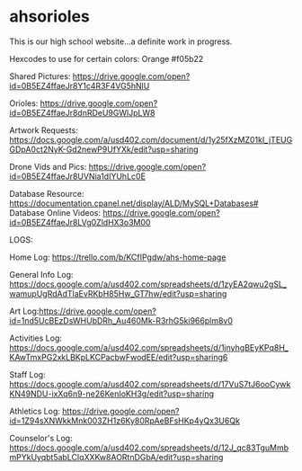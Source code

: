 # ahsorioles
This is our high school website...a definite work in progress.

Hexcodes to use for certain colors:
Orange #f05b22

Shared Pictures: https://drive.google.com/open?id=0B5EZ4ffaeJr8Y1c4R3F4VG5hNlU

Orioles: https://drive.google.com/open?id=0B5EZ4ffaeJr8dnRDeU9GWlJpLW8

Artwork Requests: https://docs.google.com/a/usd402.com/document/d/1y25fXzMZ01kI_jTEUGGDpA0ct2NyK-Gd2newP9UfYXk/edit?usp=sharing

Drone Vids and Pics: https://drive.google.com/open?id=0B5EZ4ffaeJr8UVNia1dIYUhLc0E

Database Resource: https://documentation.cpanel.net/display/ALD/MySQL+Databases#
Database Online Videos: https://drive.google.com/open?id=0B5EZ4ffaeJr8LVg0ZldHX3o3M00

LOGS:

Home Log: https://trello.com/b/KCfIPgdw/ahs-home-page

General Info Log: https://docs.google.com/a/usd402.com/spreadsheets/d/1zyEA2qwu2gSL_wamupUgRdAdTlaEvRKbH85Hw_GT7hw/edit?usp=sharing

Art Log:https://drive.google.com/open?id=1nd5UcBEzDsWHUbDRh_Au460Mk-R3rhG5ki966plm8v0 

Activities Log: https://docs.google.com/a/usd402.com/spreadsheets/d/1jnyhgBEyKPq8H_KAwTmxPG2xkLBKpLKCPacbwFwodEE/edit?usp=sharing6

Staff Log: https://docs.google.com/a/usd402.com/spreadsheets/d/17VuS7tJ6ooCywkKN49NDU-ixXq6n9-ne26KenIoKH3g/edit?usp=sharing

Athletics Log: https://drive.google.com/open?id=1Z94sXNWkkMnk003ZH1z6Ky80RpAeBFsHKp4yQx3U6Qk

Counselor's Log: https://docs.google.com/a/usd402.com/spreadsheets/d/12J_qc83TguMmbmPYkUyqbt5abLCIqXXKw8AORtnDGbA/edit?usp=sharing
